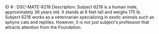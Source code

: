ID # : DSC-MATE-6218
Description: Subject 6218 is a human male, approximately 36 years old. It stands at 6 feet tall and weighs 175 lb. Subject 6218 works as a veterinarian specializing in exotic animals such as sphynx cats and reptiles. However, it is not just subject's profession that attracts attention from the Foundation.